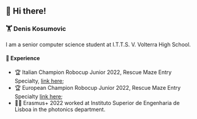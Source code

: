## 👋 Hi there!

### 🏋 Denis Kosumovic

I am a senior computer science student at I.T.T.S. V. Volterra High School.

#### 📓 Experience

- 🏆 Italian Champion Robocup Junior 2022, Rescue Maze Entry Specialty, [link here](https://www.facebook.com/Venetorientaleinformazione/photos/a.134389604626146/878717740193325/);
- 🏆 European Champion Robocup Junior 2022, Rescue Maze Entry Specialty [link here](https://www.facebook.com/Venetorientaleinformazione/photos/a.134389604626146/908532157211883/?type=3);
- 🧑‍💻 Erasmus+ 2022 worked at Instituto Superior de Engenharia de Lisboa in the photonics department.
